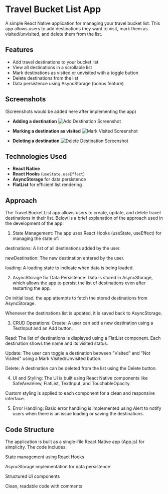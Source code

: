 # Travel Bucket List App

A simple React Native application for managing your travel bucket list. This app allows users to add destinations they want to visit, mark them as visited/unvisited, and delete them from the list.

## Features
- Add travel destinations to your bucket list
- View all destinations in a scrollable list
- Mark destinations as visited or unvisited with a toggle button
- Delete destinations from the list
- Data persistence using AsyncStorage (bonus feature)

## Screenshots
(Screenshots would be added here after implementing the app)
- **Adding a destination**
  ![Add Destination Screenshot](https://github.com/vivekgupta2004/TravelBucketList/blob/b6a4c4bf11a577464c396bdb2daf384e0a32e46d/add-destination.png)
  
- **Marking a destination as visited**
  ![Mark Visited Screenshot](https://github.com/vivekgupta2004/TravelBucketList/blob/b6a4c4bf11a577464c396bdb2daf384e0a32e46d/mark-visited.png)

- **Deleting a destination**
  ![Delete Destination Screenshot](https://github.com/vivekgupta2004/TravelBucketList/blob/b6a4c4bf11a577464c396bdb2daf384e0a32e46d/delete-destination.png)

## Technologies Used
- **React Native**
- **React Hooks** (`useState`, `useEffect`)
- **AsyncStorage** for data persistence
- **FlatList** for efficient list rendering


## Approach
The Travel Bucket List app allows users to create, update, and delete travel destinations in their list. Below is a brief explanation of the approach used in the development of the app:

1. State Management:
The app uses React Hooks (useState, useEffect) for managing the state of:

destinations: A list of all destinations added by the user.

newDestination: The new destination entered by the user.

loading: A loading state to indicate when data is being loaded.

2. AsyncStorage for Data Persistence:
Data is stored in AsyncStorage, which allows the app to persist the list of destinations even after restarting the app.

On initial load, the app attempts to fetch the stored destinations from AsyncStorage.

Whenever the destinations list is updated, it is saved back to AsyncStorage.

3. CRUD Operations:
Create: A user can add a new destination using a TextInput and an Add button.

Read: The list of destinations is displayed using a FlatList component. Each destination shows the name and its visited status.

Update: The user can toggle a destination between "Visited" and "Not Visited" using a Mark Visited/Unvisited button.

Delete: A destination can be deleted from the list using the Delete button.

4. UI and Styling:
The UI is built using React Native components like SafeAreaView, FlatList, TextInput, and TouchableOpacity.

Custom styling is applied to each component for a clean and responsive interface.

5. Error Handling:
Basic error handling is implemented using Alert to notify users when there is an issue loading or saving the destinations.

## Code Structure
The application is built as a single-file React Native app (App.js) for simplicity. The code includes:

State management using React Hooks

AsyncStorage implementation for data persistence

Structured UI components

Clean, readable code with comments

